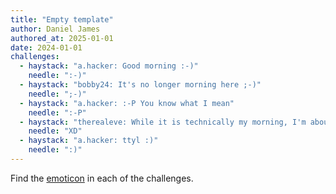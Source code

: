 ```yaml
---
title: "Empty template"
author: Daniel James
authored_at: 2025-01-01
date: 2024-01-01
challenges:
  - haystack: "a.hacker: Good morning :-)"
    needle: ":-)"
  - haystack: "bobby24: It's no longer morning here ;-)"
    needle: ";-)"
  - haystack: "a.hacker: :-P You know what I mean"
    needle: ":-P"
  - haystack: "therealeve: While it is technically my morning, I'm about to go afk for some sleep XD"
    needle: "XD"
  - haystack: "a.hacker: ttyl :)"
    needle: ":)"
---
```


Find the [emoticon][wikipedia] in each of the challenges.

[wikipedia]: https://en.wikipedia.org/wiki/Emoticon
